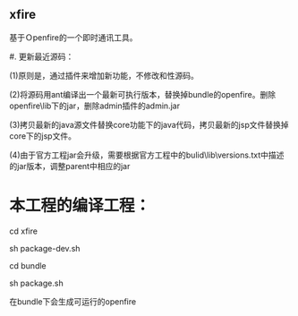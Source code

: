 ## xfire
基于Ｏpenfire的一个即时通讯工具。

#. 更新最近源码：

(1)原则是，通过插件来增加新功能，不修改和性源码。

(2)将源码用ant编译出一个最新可执行版本，替换掉bundle的openfire。删除openfire\lib下的jar，删除admin插件的admin.jar

(3)拷贝最新的java源文件替换core功能下的java代码，拷贝最新的jsp文件替换掉core下的jsp文件。

(4)由于官方工程jar会升级，需要根据官方工程中的bulid\lib\versions.txt中描述的jar版本，调整parent中相应的jar

# 本工程的编译工程：

cd  xfire

sh package-dev.sh

cd bundle

sh package.sh

在bundle下会生成可运行的openfire
